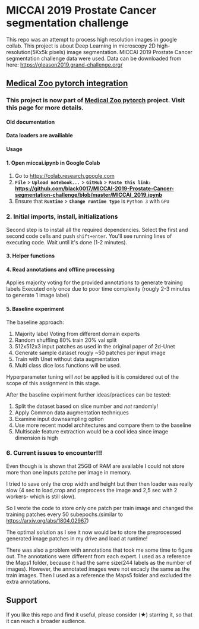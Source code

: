 # MICCAI 2019 Prostate Cancer segmentation challenge
This repo was an attempt to process high resolution images in google collab.
This project is about Deep Learning in microscopy 2D high-resolution(5Kx5k pixels) image segmentation.
MICCAI 2019 Prostate Cancer segmentation challenge data were used.
Data can be downloaded from here: https://gleason2019.grand-challenge.org/

## [Medical Zoo pytorch integration](https://github.com/black0017/MedicalZooPytorch "MedZoo")


### This project is now part of [Medical Zoo pytorch](https://github.com/black0017/MedicalZooPytorch "MedZoo") project. Visit this page for more details. 




#### Old documentation

#### Data loaders are availiable
#### Usage
#### 1. Open miccai.ipynb in Google Colab
1. Go to https://colab.research.google.com
2. **```File```** > **```Upload notebook...```** > **```GitHub```** > **```Paste this link:``` https://github.com/black0017/MICCAI-2019-Prostate-Cancer-segmentation-challenge/blob/master/MICCAI_2019.ipynb**
3. Ensure that **```Runtime```** > **```Change runtime type```** is ```Python 3``` with ```GPU```
### 2. Initial imports, install, initializations
Second step is to install all the required dependencies. Select the first and second code cells and push ```shift+enter```. You'll see running lines of executing code. Wait until it's done (1-2 minutes).
#### 3. Helper functions

#### 4. Read annotations and offline processing
Applies majority voting for the provided annotations to generate training labels
Executed only once due to poor time complexity (rougly 2-3 minutes to generate 1 image label)

#### 5. Baseline experiment
The baseline approach:
1. Majority label Voting from different domain experts
2. Random shuffling 80% train 20% val split
3. 512x512x3 input patches as used in the original paper of 2d-Unet
4. Generate sample dataset rougly ~50 patches per input image
5. Train with Unet without data augmentation
6. Multi class dice loss functions will be used.

Hyperparameter tuning will *not* be applied is it is considered out of the scope of this assignment in this stage.

After the baseline expiriment further ideas/practices can be tested:

1. Split the dataset based on slice number and *not* randomly!
2. Apply Common data augmentation techniques
3. Examine input downsampling option
4. Use more recent model architectures and compare them to the baseline
5. Multiscale feature extraction would be a cool idea since image dimension is high

### 6. Current issues to encounter!!!
Even though is is shown that 25GB of RAM are available I could not store more than one inputs patche per image in memory.

I tried to save only the crop width and height but then then loader was really slow (4 sec to load,crop and preprocess the image  and 2,5 sec with 2 workers- which is still slow).

So I wrote the code to store only one patch per train image and changed the training patches every 50 subepochs.(similar to https://arxiv.org/abs/1804.02967)

The optimal solution as I see it now would be to store the preprocessed generated image patches in my drive and load at runtime!

There was also a problem with annotations that took me some time to figure out. The annotations were different from each expert. I used as a reference the Maps1 folder, because it had the same size(244 labels as the number of images). However, the annotated images were not excacly the same as the train images. Then I used as a reference the Maps5 folder and excluded the extra annotations.

## Support 
If you like this repo and find it useful, please consider (★) starring it, so that it can reach a broader audience.
